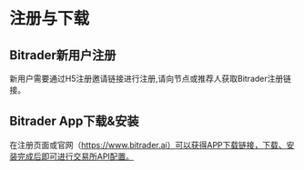 # 注册与下载

## Bitrader新用户注册

新用户需要通过H5注册邀请链接进行注册,请向节点或推荐人获取Bitrader注册链接。

## Bitrader App下载&安装

在注册页面或官网（https://www.bitrader.ai）可以获得APP下载链接，下载、安装完成后即可进行交易所API配置。
